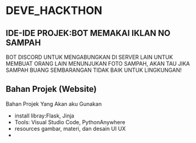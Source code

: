# DEVE_HACKTHON
 
## IDE-IDE PROJEK:BOT MEMAKAI IKLAN NO SAMPAH
BOT DISCORD UNTUK MENGABUNGKAN DI SERVER LAIN UNTUK MEMBUAT ORANG LAIN MENUNJUKAN FOTO SAMPAH, AKAN TAU JIKA SAMPAH BUANG SEMBARANGAN TIDAK BAIK UNTUK LINGKUNGAN!

## Bahan Projek (Website)
Bahan Projek Yang Akan aku Gunakan
* install libray:Flask, Jinja
* Tools: Visual Studio Code, PythonAnywhere
* resources gambar, materi, dan desain UI UX
* 
